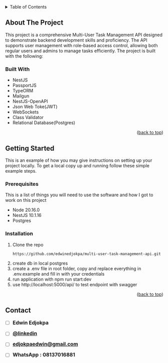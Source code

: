 <!-- TABLE OF CONTENTS -->
<details>
  <summary>Table of Contents</summary>
  <ol>
    <li>
      <a href="#about-the-project">About The Project</a>
    <li>
      <a href="#built-with">Built With</a>
    <li>
      <a href="#getting-started">Getting Started</a>
    <li>
      <a href="#prerequisites">Prerequisites</a>
    <li>
      <a href="#installation">Installation</a>
    <li>
      <a href="#contact">Contact</a>
  </ol>
</details>

<!-- ABOUT THE PROJECT -->

## About The Project

This project is a comprehensive Multi-User Task Management API designed to demonstrate backend development skills and proficiency. The API supports user management with role-based access control, allowing both regular users and admins to manage tasks efficiently. The project is built with the following:

### Built With

- NestJS
- PassportJS
- TypeORM
- Mailgun
- NestJS-OpenAPI
- Json Web Toke(JWT)
- WebSockets
- Class Validator
- Relational Database(Postgres)

<p align="right">(<a href="#readme-top">back to top</a>)</p>

<!-- GETTING STARTED -->

## Getting Started

This is an example of how you may give instructions on setting up your project locally.
To get a local copy up and running follow these simple example steps.

### Prerequisites

This is a list of things you will need to use the software and how I got to work on this project

- Node 20.16.0
- NestJS 10.1.16
- Postgres

### Installation

1. Clone the repo
   ```sh
   https://github.com/edwinedjokpa/multi-user-task-management-api.git
   ```
2. create db in local postgres
3. create a .env file in root folder, copy and replace everything in .env.example and fill in with your credentials
4. run application with npm run start:dev
5. use http://localhost:5000/api/ to test endpoint with swagger

<p align="right">(<a href="#readme-top">back to top</a>)</p>

<!-- CONTACT -->

## Contact

- [ ] <span style="font-size: 16px; font-weight: bold;">Edwin Edjokpa</span>

- [ ] <span style="font-size: 16px; font-weight: bold;">[@linkedin](https://www.linkedin.com/in/edwinedjokpa/)</span>

- [ ] <span style="font-size: 16px; font-weight: bold;">edjokpaedwin@gmail.com</span>

- [ ] <span style="font-size: 16px; font-weight: bold;">WhatsApp : 08137016881</span>
